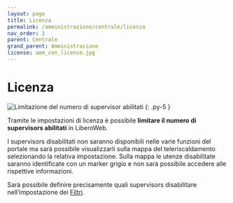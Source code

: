 ```yaml
---
layout: page
title: Licenza
permalink: /amministrazione/centrale/licenza
nav_order: 2
parent: Centrale
grand_parent: Amministrazione
license: amm_cen_license.jpg
---
```


# Licenza

![Limitazione del numero di supervisor abilitati](../..//assets/images/{{page.license}})
{: .py-5 }

Tramite le impostazioni di licenza è possibile **limitare il numero di supervisors abilitati** in LiberoWeb.

I supervisors disabilitati non saranno disponibili nelle varie funzioni del portale ma sarà possibile visualizzarli sulla mappa del teleriscaldamento selezionando la relativa impostazione. Sulla mappa le utenze disabilitate saranno identificate con un marker grigio e non sarà possibile accedere alle rispettive informazioni.

Sarà possibile definire precisamente quali supervisors disabilitare nell’impostazione dei [Filtri](/amministrazione/sync/filtri).
